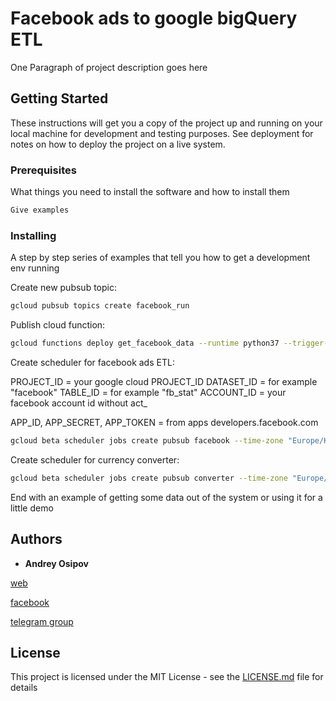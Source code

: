 # Facebook ads to google bigQuery ETL

One Paragraph of project description goes here

## Getting Started

These instructions will get you a copy of the project up and running on your local machine for development and testing purposes. See deployment for notes on how to deploy the project on a live system.

### Prerequisites

What things you need to install the software and how to install them

```bash
Give examples
```

### Installing

A step by step series of examples that tell you how to get a development env running

Create new pubsub topic:

```bash
gcloud pubsub topics create facebook_run
```

Publish cloud function:

```bash
gcloud functions deploy get_facebook_data --runtime python37 --trigger-topic facebook_run --timeout=540 --memory=1024MB
```

Create scheduler for facebook ads ETL:

PROJECT_ID = your google cloud PROJECT_ID
DATASET_ID = for example "facebook"
TABLE_ID = for example "fb_stat"
ACCOUNT_ID = your facebook account id without act_

APP_ID, APP_SECRET, APP_TOKEN = from apps developers.facebook.com

```bash
gcloud beta scheduler jobs create pubsub facebook --time-zone "Europe/Kiev" --schedule "0 5 * * *" --topic facebook_run --message-body "get_facebook_data" --attributes project_id=PROJECT_ID,dataset_id=DATASET_ID,table_id=TABLE_ID,account_id=ACCOUNT_ID,app_id=APP_ID,app_secret=APP_SECRET,access_token=ACCESS_TOKEN
```


Create scheduler for currency converter:

```bash
gcloud beta scheduler jobs create pubsub converter --time-zone "Europe/Kiev" --schedule "0 5 * * *" --topic facebook_run --message-body "get_currency" --attributes project_id=PROJECT_ID,dataset_id=DATASET_ID,table_id=TABLE_ID,api_key=API_KEY,from_currency=USD,to_currency=UAH
```



End with an example of getting some data out of the system or using it for a little demo



## Authors

* **Andrey Osipov**  

[web](https://web-analytics.me/)

[facebook](https://www.facebook.com/andrey.osipov)

[telegram group](https://t.me/firebase_app_web_bigquery)


## License

This project is licensed under the MIT License - see the [LICENSE.md](LICENSE.md) file for details

